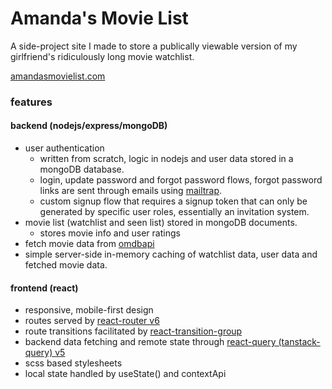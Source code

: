 # Amanda's Movie List

A side-project site I made to store a publically viewable version of my girlfriend's ridiculously long movie watchlist.

[amandasmovielist.com](https://amandasmovielist.com)

### features

#### backend (nodejs/express/mongoDB)

- user authentication
  - written from scratch, logic in nodejs and user data stored in a mongoDB database.
  - login, update password and forgot password flows, forgot password links are sent through emails using [mailtrap](https://mailtrap.io/).
  - custom signup flow that requires a signup token that can only be generated by specific user roles, essentially an invitation system.
- movie list (watchlist and seen list) stored in mongoDB documents.
  - stores movie info and user ratings
- fetch movie data from [omdbapi](https://www.omdbapi.com/)
- simple server-side in-memory caching of watchlist data, user data and fetched movie data.

#### frontend (react)

- responsive, mobile-first design
- routes served by [react-router v6](https://reactrouter.com/en/main)
- route transitions facilitated by [react-transition-group](https://reactcommunity.org/react-transition-group/)
- backend data fetching and remote state through [react-query (tanstack-query) v5](https://tanstack.com/query/latest/docs/framework/react/overview)
- scss based stylesheets
- local state handled by useState() and contextApi
